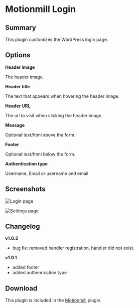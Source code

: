 Motionmill Login
================

Summary
-------

This plugin customizes the WordPress login page.

Options
-------

__Header image__

The header image.

__Header title__

The text that appears when hovering the header image.

__Header URL__

The url to visit when clicking the header image.

__Message__

Optional text/html above the form.

__Footer__

Optional text/html below the form.

__Authentication type__

Username, Email or username and email

Screenshots
-----------

![Login page](https://raw.githubusercontent.com/addwittz/motionmill/master/plugins/motionmill-login/screenshot-2.png)

![Settings page](https://raw.githubusercontent.com/addwittz/motionmill/master/plugins/motionmill-login/screenshot-1.png)

Changelog
---------

__v1.0.2__

- bug fix: removed handler registration. handler did not exist.

__v1.0.1__

- added footer
- added authenrication type

Download
--------

This plugin is included in the [Motionmill](https://github.com/addwittz/motionmill) plugin.
